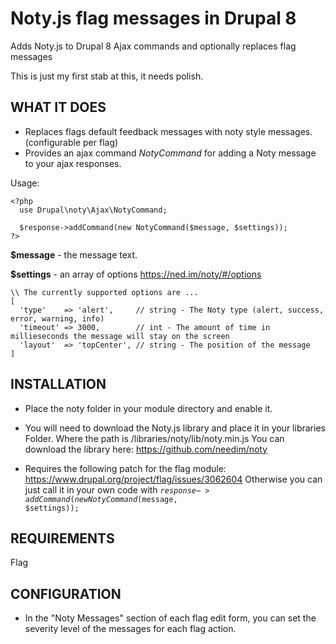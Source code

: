 # Noty.js flag messages in Drupal 8

Adds Noty.js to Drupal 8 Ajax commands and optionally replaces flag messages

This is just my first stab at this, it needs polish.

WHAT IT DOES
------------
- Replaces flags default feedback messages with noty style messages. (configurable per flag)
- Provides an ajax command *NotyCommand* for adding a Noty message to
your ajax responses.

Usage:

    <?php
      use Drupal\noty\Ajax\NotyCommand;
      
      $response->addCommand(new NotyCommand($message, $settings));
    ?>


**$message** - the message text.

**$settings** - an array of options https://ned.im/noty/#/options
```
\\ The currently supported options are ...
[
  'type'    => 'alert',     // string - The Noty type (alert, success, error, warning, info)
  'timeout' => 3000,        // int - The amount of time in millieseconds the message will stay on the screen
  'layout'  => 'topCenter', // string - The position of the message
]
```


INSTALLATION
------------

 * Place the noty folder in your module directory and enable it.

 * You will need to download the Noty.js library and place it in your libraries
   Folder. Where the path is /libraries/noty/lib/noty.min.js
   You can download the library here: https://github.com/needim/noty

 * Requires the following patch for the flag module:
   https://www.drupal.org/project/flag/issues/3062604
   Otherwise you can just call it in your own code with <code>$response->addCommand(new NotyCommand($message, $settings));</code>


REQUIREMENTS
------------

Flag


CONFIGURATION
-------------

 * In the "Noty Messages" section of each flag edit form, you can set the
   severity level of the messages for each flag action.
